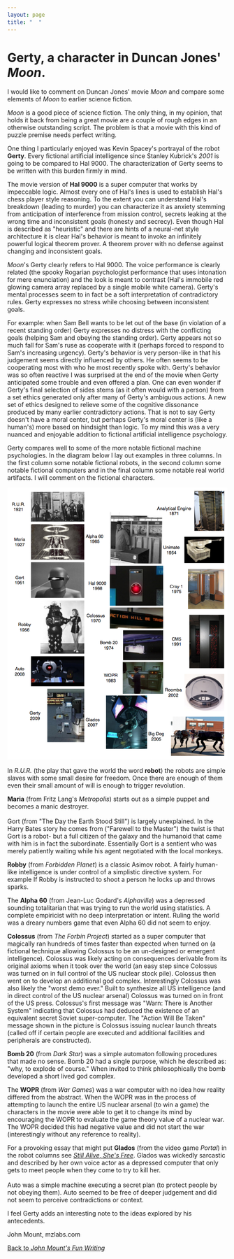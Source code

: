 ```yaml
---
layout: page
title: "  "
---
```


# Gerty, a character in Duncan Jones' *Moon*.

I would like to comment on Duncan Jones' movie *Moon* and compare some elements of *Moon* to earlier science fiction.

*Moon* is a good piece of science fiction. The only thing, in my opinion, that holds it back from being a great movie are a couple of rough edges in an otherwise outstanding script. The problem is that a movie with this kind of puzzle premise needs perfect writing.

One thing I particularly enjoyed was Kevin Spacey's portrayal of the robot **Gerty**. Every fictional artificial intelligence since Stanley Kubrick's *2001* is going to be compared to Hal 9000. The characterization of Gerty seems to be written with this burden firmly in mind.

The movie version of **Hal 9000** is a super computer that works by impeccable logic. Almost every one of Hal's lines is used to establish Hal's chess player style reasoning. To the extent you can understand Hal's breakdown (leading to murder) you can characterize it as anxiety stemming from anticipation of interference from mission control, secrets leaking at the wrong time and inconsistent goals (honesty and secrecy). Even though Hal is described as "heuristic" and there are hints of a neural-net style architecture it is clear Hal's behavior is meant to invoke an infinitely powerful logical theorem prover. A theorem prover with no defense against changing and inconsistent goals.

*Moon*'s Gerty clearly refers to Hal 9000. The voice performance is clearly related (the spooky Rogarian psychologist performance that uses intonation for mere enunciation) and the look is meant to contrast (Hal's immobile red glowing camera array replaced by a single mobile white camera). Gerty's mental processes seem to in fact be a soft interpretation of contradictory rules. Gerty expresses no stress while choosing between inconsistent goals.

For example: when Sam Bell wants to be let out of the base (in violation of a recent standing order) Gerty expresses no distress with the conflicting goals (helping Sam and obeying the standing order). Gerty appears not so much fall for Sam's ruse as cooperate with it (perhaps forced to respond to Sam's increasing urgency). Gerty's behavior is very person-like in that his judgement seems directly influenced by others. He often seems to be cooperating most with who he most recently spoke with. Gerty's behavior was so often reactive I was surprised at the end of the movie when Gerty anticipated some trouble and even offered a plan. One can even wonder if Gerty's final selection of sides stems (as it often would with a person) from a set ethics generated only after many of Gerty's ambiguous actions. A new set of ethics designed to relieve some of the cognitive dissonance produced by many earlier contradictory actions. That is not to say Gerty doesn't have a moral center, but perhaps Gerty's moral center is (like a human's) more based on hindsight than logic.  To my mind this was a very nuanced and enjoyable addition to fictional artificial intelligence psychology.

Gerty compares well to some of the more notable fictional machine psychologies. In the diagram below I lay out examples in three columns.  In the first column some notable fictional robots, in the second column some notable fictional computers and in the final column some notable real world artifacts. I will comment on the fictional characters.

![](files/machines.png)

In *R.U.R.* (the play that gave the world the word **robot**) the robots are simple slaves with some small desire for freedom. Once there are enough of them even their small amount of will is enough to trigger revolution.

**Maria** (from Fritz Lang's *Metropolis*) starts out as a simple puppet and becomes a manic destroyer.<br /><br />Gort (from "The Day the Earth Stood Still") is largely unexplained. In the Harry Bates story he comes from ("Farewell to the Master") the twist is that Gort is a robot- but a full citizen of the galaxy and the humanoid that came with him is in fact the subordinate. Essentially Gort is a sentient who was merely patiently waiting while his agent negotiated with the local monkeys.

**Robby** (from *Forbidden Planet*) is a classic Asimov robot. A fairly human-like intelligence is under control of a simplistic directive system. For example If Robby is instructed to shoot a person he locks up and throws sparks.

The **Alpha 60** (from Jean-Luc Godard's *Alphaville*) was a depressed sounding totalitarian that was trying to run the world using statistics. A complete empiricist with no deep interpretation or intent. Ruling the world was a dreary numbers game that even Alpha 60 did not seem to enjoy.

**Colossus** (from *The Forbin Project*) started as a super computer that magically ran hundreds of times faster than expected when turned on (a fictional technique allowing Colossus to be an un-designed or emergent intelligence). Colossus was likely acting on consequences derivable from its original axioms when it took over the world (an easy step since Colossus was turned on in full control of the US nuclear stock pile). Colossus then went on to develop an additional god complex. Interestingly Colossus was also likely the "worst demo ever." Built to synthesize all US intelligence (and in direct control of the US nuclear arsenal) Colossus was turned on in front of the US press. Colossus's first message was "Warn: There is Another System" indicating that Colossus had deduced the existence of an equivalent secret Soviet super-computer. The "Action Will Be Taken" message shown in the picture is Colossus issuing nuclear launch threats (called off if certain people are executed and additional facilities and peripherals are constructed).

**Bomb 20** (from *Dark Star*) was a simple automaton following procedures that made no sense. Bomb 20 had a single purpose, which he described as: "why, to explode of course." When invited to think philosophically the bomb developed a short lived god complex.

The **WOPR** (from *War Games*) was a war computer with no idea how reality differed from the abstract. When the WOPR was in the process of attempting to launch the entire US nuclear arsenal (to win a game) the characters in the movie were able to get it to change its mind by encouraging the WOPR to evaluate the game theory value of a nuclear war. The WOPR decided this had negative value and did not start the war (interestingly without any reference to reality).

For a provoking essay that might put **Glados** (from the video game *Portal*) in the robot columns see [*Still Alive, She's Free*](http://www.game-ism.com/2008/04/04/still-alive-shes-free/). Glados was wickedly sarcastic and described by her own voice actor as a depressed computer that only gets to meet people when they come to try to kill her.<br /><br />Auto was a simple machine executing a secret plan (to protect people by not obeying them). Auto seemed to be free of deeper judgement and did not seem to perceive contradictions or context.

I feel Gerty adds an interesting note to the ideas explored by his antecedents.

John Mount, mzlabs.com

[Back to *John Mount's Fun Writing*](/JMWriting/)